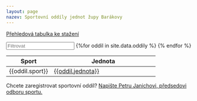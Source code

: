 ```yaml
---
layout: page
nazev: Sportovní oddíly jednot župy Barákovy
---
```



<div id="entry-list" class="container mt">
    <div class="row" style="margin-bottom:10px;">
        <p><a href="https://drive.google.com/open?id=0B0w6gDorCVUkemdWSVU5bmhSbzQ">Přehledová tabulka ke stažení</a></p>
        <input class="search form-control" placeholder="Filtrovat" type="text">
        <table>
            <thead>
                <tr>
                    <th style="width: 30%">Sport</th>
                    <th style="width: 70%">Jednota</th>
                </tr>
            </thead>
            <tbody class="list">
                {%for oddil in site.data.oddily %}
                <tr>
                    <td class="sport">{{oddil.sport}}</td>
                    <td class="nazev">
                        <a href="{{oddil.url}}">{{oddil.jednota}}</a>
                    </td>
                </tr>
                {% endfor %}
            </tbody>
        </table>
        <p>Chcete zaregistrovat sportovní oddíl? <a href="mailto:predseda@zbarakova.cz">Napište Petru Janichovi, předsedovi odboru sportu.</a></p>
    </div>
</div>
<script type="text/javascript">

var options = {
  valueNames: ['datum', 'nazev']
};
var entryList = new List('entry-list', options);

</script>